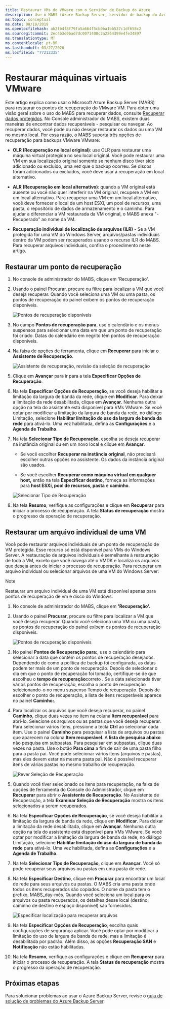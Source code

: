 ```yaml
---
title: Restaurar VMs do VMware com o Servidor de Backup do Azure
description: Use o MABS (Azure Backup Server, servidor de backup do Azure) para restaurar vMware VMware em execução em um servidor VMware vCenter/ESXi.
ms.topic: conceptual
ms.date: 08/18/2019
ms.openlocfilehash: ab2fb4f8f79fa5a664f5cb0ba1bb537c1df658c2
ms.sourcegitcommit: 2ec4b3d0bad7dc0071400c2a2264399e4fe34897
ms.translationtype: MT
ms.contentlocale: pt-BR
ms.lasthandoff: 03/27/2020
ms.locfileid: "77212335"
---
```

# <a name="restore-vmware-virtual-machines"></a>Restaurar máquinas virtuais VMware

Este artigo explica como usar o Microsoft Azure Backup Server (MABS) para restaurar os pontos de recuperação do VMware VM. Para obter uma visão geral sobre o uso do MABS para recuperar dados, consulte [Recuperar dados protegidos](https://docs.microsoft.com/azure/backup/backup-azure-alternate-dpm-server). No Console administrador do MABS, existem duas maneiras de encontrar dados recuperáveis - pesquisar ou navegar. Ao recuperar dados, você pode ou não desejar restaurar os dados ou uma VM no mesmo local. Por essa razão, o MABS suporta três opções de recuperação para backups VMware VMware:

* **OLR (Recuperação no local original)**: use OLR para restaurar uma máquina virtual protegida no seu local original. Você pode restaurar uma VM em sua localização original somente se nenhum disco tiver sido adicionado ou excluído, uma vez que o backup ocorreu. Se discos foram adicionados ou excluídos, você deve usar a recuperação em local alternativo.

* **ALR (Recuperação em local alternativo)**: quando a VM original está ausente ou você não quer interferir na VM original, recupere a VM em um local alternativo. Para recuperar uma VM em um local alternativo, você deve fornecer o local de um host ESXi, um pool de recursos, uma pasta, o repositório de dados de armazenamento e o caminho. Para ajudar a diferenciar a VM restaurada da VM original, o MABS anexa "-Recuperado" ao nome da VM.

* **Recuperação individual de localização de arquivos (ILR)** - Se a VM protegida for uma VM do Windows Server, arquivos/pastas individuais dentro da VM podem ser recuperados usando o recurso ILR do MABS. Para recuperar arquivos individuais, confira o procedimento neste artigo.

## <a name="restore-a-recovery-point"></a>Restaurar um ponto de recuperação

1. No console de administrador do MABS, clique em 'Recuperação'.

2. Usando o painel Procurar, procure ou filtre para localizar a VM que você deseja recuperar. Quando você seleciona uma VM ou uma pasta, os pontos de recuperação do painel exibem os pontos de recuperação disponíveis.

    ![Pontos de recuperação disponíveis](./media/restore-azure-backup-server-vmware/recovery-points.png)

3. No campo **Pontos de recuperação para**, use o calendário e os menus suspensos para selecionar uma data em que um ponto de recuperação foi criado. Datas do calendário em negrito têm pontos de recuperação disponíveis.

4. Na faixa de opções de ferramenta, clique em **Recuperar** para iniciar o **Assistente de Recuperação**.

    ![Assistente de recuperação, revisão da seleção de recuperação](./media/restore-azure-backup-server-vmware/recovery-wizard.png)

5. Clique em **Avançar** para ir para a tela **Especificar Opções de Recuperação**.

6. Na tela **Especificar Opções de Recuperação**, se você deseja habilitar a limitação da largura de banda da rede, clique em **Modificar**. Para deixar a limitação da rede desabilitada, clique em **Avançar**. Nenhuma outra opção na tela do assistente está disponível para VMs VMware. Se você optar por modificar a limitação da largura de banda da rede, no diálogo Limitação, selecione **Habilitar limitação do uso da largura de banda da rede** para ativá-lo. Uma vez habilitada, defina as **Configurações** e a **Agenda de Trabalho**.

7. Na tela **Selecionar Tipo de Recuperação**, escolha se deseja recuperar na instância original ou em um novo local e clique em **Avançar**.

     * Se você escolher **Recuperar na instância original**, não precisará escolher outras opções no assistente. Os dados da instância original são usados.

     * Se você escolher **Recuperar como máquina virtual em qualquer host,** então na tela **Especificar destino,** forneça as informações para **host ESXi, pool de recursos, pasta** e **caminho**.

      ![Selecionar Tipo de Recuperação](./media/restore-azure-backup-server-vmware/recovery-type.png)

8. Na tela **Resumo**, verifique as configurações e clique em **Recuperar** para iniciar o processo de recuperação. A tela **Status de recuperação** mostra o progresso da operação de recuperação.

## <a name="restore-an-individual-file-from-a-vm"></a>Restaurar um arquivo individual de uma VM

Você pode restaurar arquivos individuais de um ponto de recuperação de VM protegida. Esse recurso só está disponível para VMs do Windows Server. A restauração de arquivos individuais é semelhante à restauração de toda a VM, exceto que você navega até o VMDK e localiza os arquivos que deseja antes de iniciar o processo de recuperação. Para recuperar um arquivo individual ou selecionar arquivos de uma VM do Windows Server:

>[!NOTE]
>Restaurar um arquivo individual de uma VM está disponível apenas para pontos de recuperação de vm e disco do Windows.

1. No console de administrador do MABS, clique em **'Recuperação'.**

2. Usando o painel **Procurar**, procure ou filtre para localizar a VM que você deseja recuperar. Quando você seleciona uma VM ou uma pasta, os pontos de recuperação do painel exibem os pontos de recuperação disponíveis.

    ![Pontos de recuperação disponíveis](./media/restore-azure-backup-server-vmware/vmware-rp-disk.png)

3. No painel **Pontos de Recuperação para:**, use o calendário para selecionar a data que contém os pontos de recuperação desejados. Dependendo de como a política de backup foi configurada, as datas podem ter mais de um ponto de recuperação. Depois de selecionar o dia em que o ponto de recuperação foi tomado, certifique-se de que escolheu o **tempo de recuperação**correto . Se a data selecionada tiver vários pontos de recuperação, escolha o ponto de recuperação selecionando-o no menu suspenso Tempo de recuperação. Depois de escolher o ponto de recuperação, a lista de itens recuperáveis aparece no painel **Caminho:**.

4. Para localizar os arquivos que você deseja recuperar, no painel **Caminho**, clique duas vezes no item na coluna **Item recuperável** para abri-lo. Selecione os arquivos ou as pastas que você deseja recuperar. Para selecionar vários itens, pressione a tecla **Ctrl** ao selecionar cada item. Use o painel **Caminho** para pesquisar a lista de arquivos ou pastas que aparecem na coluna **Item recuperável**. A **lista de pesquisa abaixo** não pesquisa em subpastas. Para pesquisar em subpastas, clique duas vezes na pasta. Use o botão **Para cima** a fim de sair de uma pasta filho para a pasta pai. Você pode selecionar vários itens (arquivos e pastas), mas eles devem estar na mesma pasta pai. Não é possível recuperar itens de várias pastas no mesmo trabalho de recuperação.

    ![Rever Seleção de Recuperação](./media/restore-azure-backup-server-vmware/vmware-rp-disk-ilr-2.png)

5. Quando você tiver selecionado os itens para recuperação, na faixa de opções de ferramenta do Console do Administrador, clique em **Recuperar** para abrir o **Assistente de Recuperação**. No Assistente de Recuperação, a tela **Examinar Seleção de Recuperação** mostra os itens selecionados a serem recuperados.

6. Na tela **Especificar Opções de Recuperação**, se você deseja habilitar a limitação da largura de banda da rede, clique em **Modificar**. Para deixar a limitação da rede desabilitada, clique em **Avançar**. Nenhuma outra opção na tela do assistente está disponível para VMs VMware. Se você optar por modificar a limitação da largura de banda da rede, no diálogo Limitação, selecione **Habilitar limitação do uso da largura de banda da rede** para ativá-lo. Uma vez habilitada, defina as **Configurações** e a **Agenda de Trabalho**.
7. Na tela **Selecionar Tipo de Recuperação**, clique em **Avançar**. Você só pode recuperar seus arquivos ou pastas em uma pasta de rede.
8. Na tela **Especificar Destino**, clique em **Procurar** para encontrar um local de rede para seus arquivos ou pastas. O MABS cria uma pasta onde todos os itens recuperados são copiados. O nome da pasta tem o prefixo, MABS_day-mês. Quando você seleciona um local para os arquivos ou pasta recuperados, os detalhes desse local (destino, caminho de destino e espaço disponível) são fornecidos.

    ![Especificar localização para recuperar arquivos](./media/restore-azure-backup-server-vmware/specify-destination.png)

9. Na tela **Especificar Opções de Recuperação**, escolha quais configurações de segurança aplicar. Você pode optar por modificar a limitação do uso de largura de banda de rede, mas a limitação é desabilitada por padrão. Além disso, as opções **Recuperação SAN** e **Notificação** não estão habilitadas.
10. Na tela **Resumo**, verifique as configurações e clique em **Recuperar** para iniciar o processo de recuperação. A tela **Status de recuperação** mostra o progresso da operação de recuperação.

## <a name="next-steps"></a>Próximas etapas

Para solucionar problemas ao usar o Azure Backup Server, revise o [guia de solução de problemas do Azure Backup Server](./backup-azure-mabs-troubleshoot.md).
